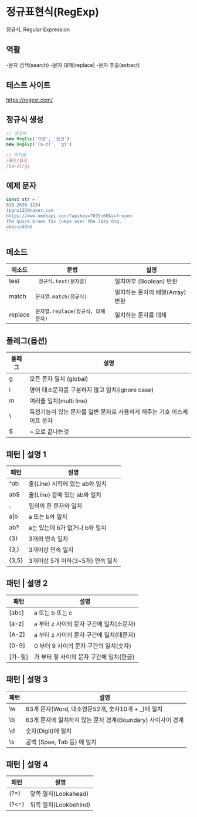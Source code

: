  # 정규표현식(RegExp)

 정규식, Regular Expression

 ## 역활

 -문자 검색(search)
 -문자 대체(replace)
 -문자 추출(extract)

 ## 테스트 사이트

 https://regexr.com/


## 정규식 생성

```js
// 생성자
new RegExp('표현', '옵션')
new RegExp('[a-z]', 'gi')

// 리터럴
/표현/옵션
/[a-z]/gi
```



## 예제 문자

```js
const str = `
010-2636-1234
tpgns123@naver.com
https://www.omdbapi.con/?apikey=7035c60&s=frozen
The quick brown fox jumps over the lazy dog.
abbcccdddd
`
```

## 메소드

메소드 | 문법 | 설명
--|--|--
test |` 정규식.test(문자열)` | 일치여부 (Boolean) 반환
match | `문자열.match(정규식)` | 일치하는 문자의 배열(Array) 반환
replace | `문자열.replace(정규식, 대체문자)` | 일치하는 문자를 대체 


## 플레그(옵션)
플레그 | 설명
--|--
g | 모든 문자 일치 (global)
i | 영어 대소문자를 구분하지 않고 일치(ignore case)
m | 여러줄 일치(multi line) 
\ | 특정기능이 있는 문자를 일반 문자로 사용하게 해주는 기호 이스케이프 문자
$ |  ~ 으로 끝나는것 



## 패턴 | 설명 1

패턴 | 설명
--|--
^ab | 줄(Line) 시작에 있는 ab와 일치
ab$ | 줄(Line) 끝에 있는 ab와 일치
. | 임의의 한 문자와 일치
a&verbar;b | a 또는 b와 일치
ab? | a는 있는데 b가 없거나 b와 일치
{3} | 3개의 연속 일치 
{3,} | 3개이상 연속 일치 
{3,5} | 3개이상 5개 이하(3~5개) 연속 일치 


## 패턴 | 설명 2

패턴 | 설명
--|--
[abc] | a 또는 b 또는 c
[a-z] | a 부터 z 사이의 문자 구간에 일치(소문자)
[A-Z] | a 부터 z 사이의 문자 구간에 일치(대문자)
[0-9] | 0 부터 9 사이의 문자 구간의 일치(숫자)
[가-힣] | 가 부터 힣 사이의 문자 구간에 일치(한글)


## 패턴 | 설명 3

패턴 | 설명
--|--
\w | 63개 문자(Word, 대소영문52개, 숫자10개 + _)에 일치
\b | 63개 문자에 일치하지 않는 문자 경계(Boundary) 사이사이 경계
\d | 숫자(Digit)에 일치
\s | 공백 (Spae, Tab 등) 에 일치



## 패턴 | 설명 4

패턴 | 설명
--|--
(?=) | 앞쪽 일치(Lookahead)
(?<=) | 뒤쪽 일치(Lookbehind)